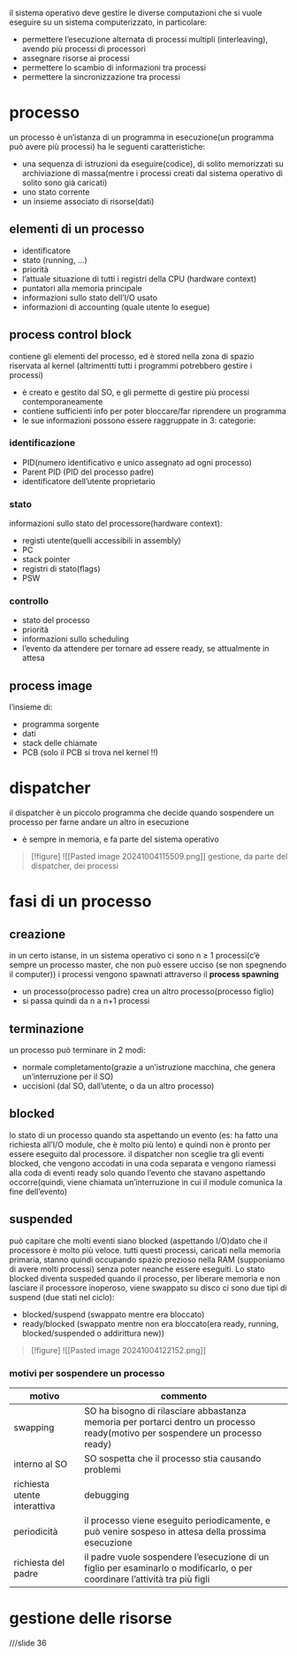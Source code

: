 il sistema operativo deve gestire le diverse computazioni che si vuole eseguire su un sistema computerizzato, in particolare:
- permettere l’esecuzione alternata di processi multipli (interleaving), avendo più processi di processori
- assegnare risorse ai processi
- permettere lo scambio di informazioni tra processi
- permettere la sincronizzazione tra processi
# processo
un processo è un’istanza di un programma in esecuzione(un programma può avere più processi)
ha le seguenti caratteristiche:
- una sequenza di istruzioni da eseguire(codice), di solito memorizzati su archiviazione di massa(mentre i processi creati dal sistema operativo di solito sono già caricati)
- uno stato corrente
- un insieme associato di risorse(dati)
## elementi di un processo
- identificatore
- stato (running, …)
- priorità
- l’attuale situazione di tutti i registri della CPU (hardware context)
- puntatori alla memoria principale
- informazioni sullo stato dell’I/O usato
- informazioni di accounting (quale utente lo esegue)
## process control block
 contiene gli elementi del processo, ed è stored nella zona di spazio riservata al kernel (altrimentti tutti i programmi potrebbero gestire i processi)
- è creato e gestito dal SO, e gli permette di gestire più processi contemporaneamente
- contiene sufficienti info per poter bloccare/far riprendere un programma
- le sue informazioni possono essere raggruppate in 3: categorie: 
### identificazione
- PID(numero identificativo e unico assegnato ad ogni processo)
- Parent PID (PID del processo padre)
- identificatore dell’utente proprietario
### stato
informazioni sullo stato del processore(hardware context):
- registi utente(quelli accessibili in assembly)
- PC
- stack pointer
- registri di stato(flags)
- PSW
### controllo
- stato del processo
- priorità
- informazioni sullo scheduling
- l’evento da attendere per tornare ad essere ready, se attualmente in attesa
## process image
l’insieme di:
- programma sorgente
- dati
- stack delle chiamate
- PCB (solo il PCB si trova nel kernel !!)

# dispatcher
il dispatcher è un piccolo programma che decide quando sospendere un processo per farne andare un altro in esecuzione
- è sempre in memoria, e fa parte del sistema operativo


>[!figure] ![[Pasted image 20241004115509.png]]
>gestione, da parte del dispatcher, dei processi


# fasi di un processo
## creazione
in un certo istanse, in un sistema operativo ci sono n ≥ 1 processi(c’è sempre un processo master, che non può essere ucciso (se non spegnendo il computer))
i processi vengono spawnati attraverso il **process spawning**
- un processo(processo padre) crea un altro processo(processo figlio)
- si passa quindi da n a n+1 processi
## terminazione
un processo può terminare in 2 modi: 
- normale completamento(grazie a un’istruzione macchina, che genera un’interruzione per il SO)
- uccisioni (dal SO, dall’utente, o da un altro processo)
## blocked
lo stato di un processo quando sta aspettando un evento (es: ha fatto una richiesta all’I/O module, che è molto più lento) e quindi non è pronto per essere eseguito dal processore. il dispatcher non sceglie tra gli eventi blocked, che vengono accodati in una coda separata e vengono riamessi alla coda di eventi ready solo quando l’evento che stavano aspettando occorre(quindi, viene chiamata un’interruzione in cui il module comunica la fine dell’evento)
## suspended
può capitare che molti eventi siano blocked (aspettando I/O)dato che il processore è molto più veloce. tutti questi processi, caricati nella memoria primaria, stanno quindi occupando spazio prezioso nella RAM (supponiamo di avere molti processi) senza poter neanche essere eseguiti.
Lo stato blocked diventa suspeded quando il processo, per liberare memoria e non lasciare il processore inoperoso, viene swappato su disco
ci sono due tipi di suspend (due stati nel ciclo):
- blocked/suspend (swappato mentre era bloccato)
- ready/blocked (swappato mentre non era bloccato(era ready, running, blocked/suspended o addirittura new))

>[!figure] ![[Pasted image 20241004122152.png]]
### motivi per sospendere un processo

| motivo                       | commento                                                                                                                      |
| ---------------------------- | ----------------------------------------------------------------------------------------------------------------------------- |
| swapping                     | SO ha bisogno di rilasciare abbastanza memoria per portarci dentro un processo ready(motivo per sospendere un processo ready) |
| interno al SO                | SO sospetta che il processo stia causando problemi                                                                            |
| richiesta utente interattiva | debugging                                                                                                                     |
| periodicità                  | il processo viene eseguito periodicamente, e può venire sospeso in attesa della prossima esecuzione                           |
| richiesta del padre          | il padre vuole sospendere l’esecuzione di un figlio per esaminarlo o modificarlo, o per coordinare l’attività tra più figli   |

# gestione delle risorse
///slide 36